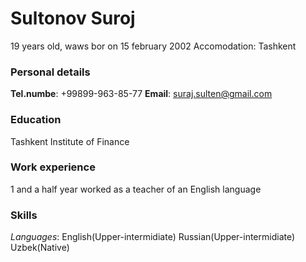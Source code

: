 # Sultonov Suroj 
19 years old, waws bor on 15 february 2002 
Accomodation: Tashkent 

### Personal details 
**Tel.numbe**: +99899-963-85-77
**Email**: suraj.sulten@gmail.com 

### Education
Tashkent Institute of Finance

### Work experience 
1 and a half year worked as a teacher of an English language

### Skills
_Languages_: English(Upper-intermidiate)
           Russian(Upper-intermidiate)
           Uzbek(Native)



 

